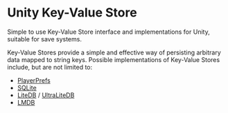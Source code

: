 # Unity Key-Value Store
Simple to use Key-Value Store interface and implementations for Unity, suitable for save systems.

Key-Value Stores provide a simple and effective way of persisting arbitrary data mapped to string keys.
Possible implementations of Key-Value Stores include, but are not limited to:
- [PlayerPrefs](https://docs.unity3d.com/ScriptReference/PlayerPrefs.html)
- [SQLite](https://www.sqlite.org/)
- [LiteDB](https://github.com/mbdavid/LiteDB) / [UltraLiteDB](https://github.com/rejemy/UltraLiteDB)
- [LMDB](https://www.symas.com/lmdb)
